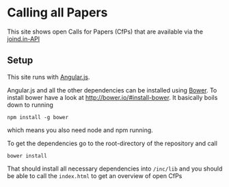 # Calling all Papers

This site shows open Calls for Papers (CfPs) that are available via the [joind.in-API](http://api.joind.in)

## Setup

This site runs with [Angular.js](https://angularjs.org/).

Angular.js and all the other dependencies can be installed using [Bower](http://bower.io/). To
install bower have a look at http://bower.io/#install-bower. It basically boils down to running

    npm install -g bower

which means you also need node and npm running.

To get the dependencies go to the root-directory of the repository and call

    bower install

That should install all necessary dependencies into ```/inc/lib``` and you should be able to
call the ```index.html``` to get an overview of open CfPs



